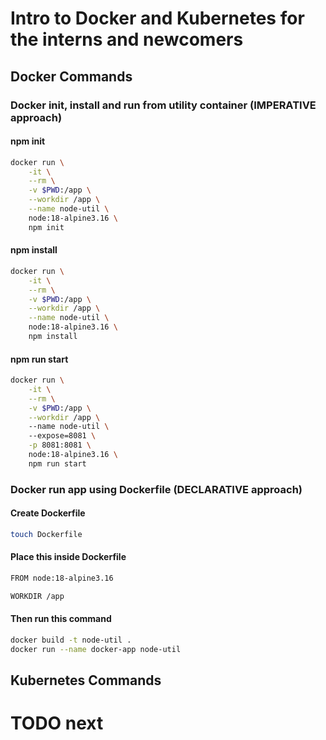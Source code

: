 # Intro to Docker and Kubernetes for the interns and newcomers

## Docker Commands
### Docker init, install and run from utility container (IMPERATIVE approach)

#### npm init
```bash
docker run \
    -it \
    --rm \
    -v $PWD:/app \
    --workdir /app \
    --name node-util \
    node:18-alpine3.16 \
    npm init
```

#### npm install
```bash
docker run \
    -it \
    --rm \
    -v $PWD:/app \
    --workdir /app \
    --name node-util \
    node:18-alpine3.16 \
    npm install
```

#### npm run start
```bash
docker run \
    -it \
    --rm \
    -v $PWD:/app \
    --workdir /app \ 
    --name node-util \ 
    --expose=8081 \
    -p 8081:8081 \
    node:18-alpine3.16 \
    npm run start
```

### Docker run app using Dockerfile (DECLARATIVE approach)
#### Create Dockerfile
```bash
touch Dockerfile
```

#### Place this inside Dockerfile
```bash
FROM node:18-alpine3.16

WORKDIR /app
```

#### Then run this command
```bash
docker build -t node-util .
docker run --name docker-app node-util
```

## Kubernetes Commands
# TODO next